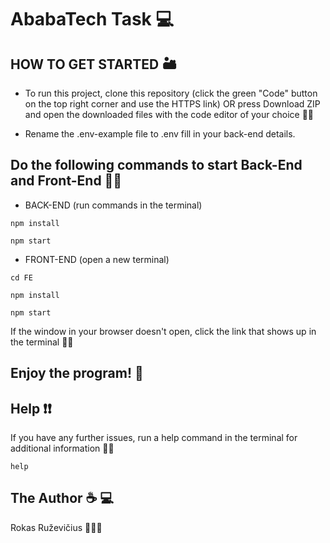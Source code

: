 # AbabaTech Task 💻

## HOW TO GET STARTED 🏜

- To run this project, clone this repository (click the green "Code" button on the top right corner and use the HTTPS link) OR press Download ZIP and open the downloaded files with the code editor of your choice 🧘‍♂️

- Rename the .env-example file to .env fill in your back-end details.

## Do the following commands to start Back-End and Front-End 💂‍♀️

- BACK-END (run commands in the terminal)

```
npm install
```

```
npm start
```

- FRONT-END (open a new terminal)

```
cd FE
```

```
npm install
```

```
npm start
```

If the window in your browser doesn't open, click the link that shows up in the terminal 🏌️‍♂️

## Enjoy the program! :checkered_flag:

## Help :exclamation::exclamation:

If you have any further issues, run a help command in the terminal for additional information 🕵️‍♂️

```
help
```

## The Author :coffee: :computer:

Rokas Ruževičius 🧙🏼‍♂
